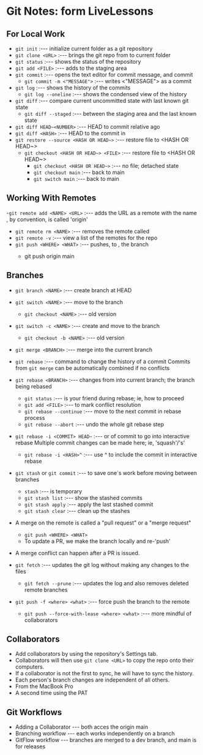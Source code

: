 
# Git Notes: form LiveLessons

## For Local Work
- `git init` :--- initialize current folder as a git repository
- `git clone <URL>` :--- brings the git repo from <URL> to current folder
- `git status` :--- shows the status of the repository
- `git add <FILE>` :--- adds <FILE> to the staging area
- `git commit` :--- opens the text editor for commit message, and commit
   - `git commit -m <"MESSAGE">` :--- writes <"MESSAGE"> as a commit
- `git log` :--- shows the history of the commits
   - `git log --oneline` :--- shows the condensed view of the history
- `git diff` :--- compare current uncommitted state with last known git state
   - `git diff --staged` :--- between the staging area and the last known state
- `git diff HEAD~<NUMBER>` :--- HEAD to commit <NUMBER> relative ago
- `git diff <HASH>` :--- HEAD to the commit in <HASH>
- `git restore --source <HASH OR HEAD~>` :--- restore file to <HASH OR HEAD~>
   - `git checkout <HASH OR HEAD~> <FILE>` :--- restore file to <HASH OR HEAD~>
      - `git checkout <HASH OR HEAD~>` :--- no file; detached state
      - `git checkout main` :--- back to main
      - `git switch main` :--- back to main

## Working With Remotes
-`git remote add <NAME> <URL>` :--- adds the URL as a remote with the name <NAME>
 	<NAME>, by convention, is called 'origin'
- `git remote rm <NAME>` :--- removes the remote called <NAME>
- `git remote -v` :--- view a list of the remotes for the repo
- `git push <WHERE> <WHAT>` :--- pushes, to <WHERE>, the <WHAT> branch
   - git push origin main

## Branches
- `git branch <NAME>` :--- create branch <NAME> at HEAD
- `git switch <NAME>` :--- move to the branch <NAME>
   - `git checkout <NAME>` :--- old version
- `git switch -c <NAME>` :--- create and move to the branch <NAME>
   - `git checkout -b <NAME>` :--- old version
- `git merge <BRANCH>` :--- merge <BRANCH> into the current branch 
- `git rebase` :--- command to change the history of a commit
	Commits from `git merge` can be automatically combined if no conflicts
- `git rebase <BRANCH>` :--- changes from <BRANCH> into current branch; the branch being rebased	
   - `git status` :--- is your friend during rebase; ie, how to proceed
   - `git add <FILE>` :--- to mark conflict resolution
   - `git rebase --continue` :--- move to the next commit in rebase process
   - `git rebase --abort` :--- undo the whole git rebase step
- `git rebase -i <COMMIT> HEAD~` :--- or <HASH> of commit to go into interactive rebase
	Multiple commit changes can be made here; ie, 'squash'/'s'
   - `git rebase -i <HASH>^` :--- use ^ to include the commit in interactive rebase
- `git stash` or `git commit` :--- to save one`s work before moving between branches
   - `stash` :--- is temporary
   - `git stash list` :--- show the stashed commits
   - `git stash apply` :--- apply the last stashed commit
   - `git stash clear` :--- clean up the stashes

- A merge on the remote is called a "pull request" or a "merge request"
   - `git push <WHERE> <WHAT>`
   - To update a PR, we make the branch locally and re-'push'

- A merge conflict can happen after a PR is issued.
- `git fetch` :--- updates the git log without making any changes to the files
   - `git fetch --prune` :--- updates the log and also removes deleted remote branches

- `git push -f <where> <what>` :--- force push the branch <what> to the remote <whare>
   - `git push --force-with-lease <where> <what>` :--- more mindful of collaborators

## Collaborators
- Add collaborators by using the repository's Settings tab.
- Collaborators will then use `git clone <URL>` to copy the repo onto their computers.
- If a collaborator is not the first to sync, he will have to sync the history.
- Each person's branch changes are independent of all others.
- From the MacBook Pro
- A second time using the PAT

## Git Workflows
- Adding a Collaborator --- both acces the origin main
- Branching workflow --- each works independently on a branch
- GitFlow workflow --- branches are merged to a dev branch, and main is for releases
